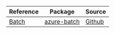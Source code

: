 | Reference | Package | Source |
|---|---|---|
|[Batch](batch-readme.md)|[azure-batch](https://pypi.org/project/azure-batch)|[Github](https://github.com/Azure/azure-sdk-for-python/blob/main/sdk/batch/azure-batch)|
